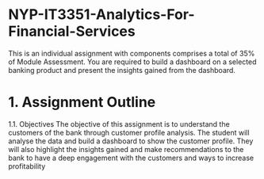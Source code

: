 # NYP-IT3351-Analytics-For-Financial-Services
This is an individual assignment with components comprises a total of 35% of Module
Assessment. You are required to build a dashboard on a selected banking product and
present the insights gained from the dashboard.

# 1. Assignment Outline
1.1. Objectives
The objective of this assignment is to understand the customers of the bank through customer profile analysis. The student will analyse the data and build a dashboard to show the customer profile. They will also highlight the insights gained and make recommendations to the bank to have a deep engagement with the customers and ways to increase profitability
